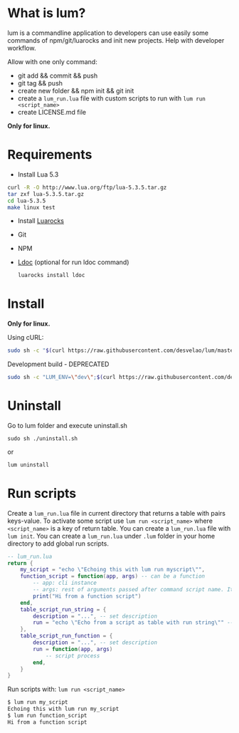 # What is lum?
lum is a commandline application to developers can use easily some commands of npm/git/luarocks and init new projects. Help with developer workflow.

Allow with one only command:
- git add && commit && push
- git tag && push
- create new folder && npm init && git init
- create a `lum_run.lua` file with custom scripts to run with `lum run <script_name>`
- create LICENSE.md file

**Only for linux.**

# Requirements
- Install Lua 5.3

```bash
curl -R -O http://www.lua.org/ftp/lua-5.3.5.tar.gz
tar zxf lua-5.3.5.tar.gz
cd lua-5.3.5
make linux test
```

- Install [Luarocks](https://luarocks.org/#quick-start)

- Git
- NPM
- [Ldoc](https://stevedonovan.github.io/ldoc/) (optional for run ldoc command)
    ```bash
    luarocks install ldoc
    ```

# Install

**Only for linux.**

Using cURL:
```bash
sudo sh -c "$(curl https://raw.githubusercontent.com/desvelao/lum/master/install.sh)" 
```

Development build - DEPRECATED
```bash
sudo sh -c "LUM_ENV=\"dev\";$(curl https://raw.githubusercontent.com/desvelao/lum/master/install.sh)" 
```

# Uninstall
Go to lum folder and execute uninstall.sh

```
sudo sh ./uninstall.sh
```

or

```bash
lum uninstall
```

# Run scripts
Create a `lum_run.lua` file in current directory that returns a table with pairs keys-value. To activate some script use `lum run <script_name>` where `<script_name>` is a key of return table. You can create a `lum_run.lua` file with `lum init`. You can create a `lum_run.lua` under `.lum` folder in your home directory to add global run scripts.

```lua
-- lum_run.lua
return {
    my_script = "echo \"Echoing this with lum run myscript\"",
    function_script = function(app, args) -- can be a function
        -- app: cli instance
        -- args: rest of arguments passed after command script name. It's a table.
        print("Hi from a function script")
    end,
    table_script_run_string = {
        description = "...", -- set description
        run = "echo \"Echo from a script as table with run string\"" -- string/function. If string, description is placed to this
    },
    table_script_run_function = {
        description = "...", -- set description
        run = function(app, args)
            -- script process
        end,
    }
}
```

Run scripts with: `lum run <script_name>`
```bash
$ lum run my_script
Echoing this with lum run my_script
$ lum run function_script
Hi from a function script
```